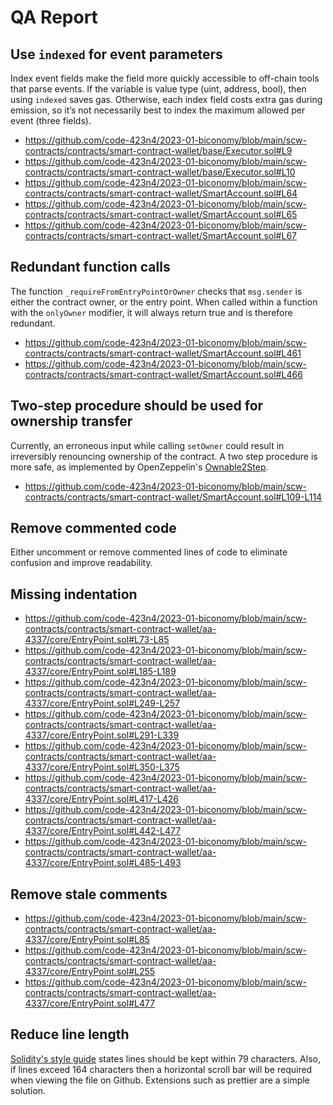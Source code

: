 # QA Report

## Use `indexed` for event parameters
Index event fields make the field more quickly accessible to off-chain tools that parse events. If the variable is value type (uint, address, bool), then using `indexed` saves gas. Otherwise, each index field costs extra gas during emission, so it’s not necessarily best to index the maximum allowed per event (three fields).
- https://github.com/code-423n4/2023-01-biconomy/blob/main/scw-contracts/contracts/smart-contract-wallet/base/Executor.sol#L9
- https://github.com/code-423n4/2023-01-biconomy/blob/main/scw-contracts/contracts/smart-contract-wallet/base/Executor.sol#L10
- https://github.com/code-423n4/2023-01-biconomy/blob/main/scw-contracts/contracts/smart-contract-wallet/SmartAccount.sol#L64
- https://github.com/code-423n4/2023-01-biconomy/blob/main/scw-contracts/contracts/smart-contract-wallet/SmartAccount.sol#L65
- https://github.com/code-423n4/2023-01-biconomy/blob/main/scw-contracts/contracts/smart-contract-wallet/SmartAccount.sol#L67

## Redundant function calls
The function `_requireFromEntryPointOrOwner` checks that `msg.sender` is either the contract owner, or the entry point. When called within a function with the `onlyOwner` modifier, it will always return true and is therefore redundant.
- https://github.com/code-423n4/2023-01-biconomy/blob/main/scw-contracts/contracts/smart-contract-wallet/SmartAccount.sol#L461
- https://github.com/code-423n4/2023-01-biconomy/blob/main/scw-contracts/contracts/smart-contract-wallet/SmartAccount.sol#L466

## Two-step procedure should be used for ownership transfer
Currently, an erroneous input while calling `setOwner` could result in irreversibly renouncing ownership of the contract. A two step procedure is more safe, as implemented by OpenZeppelin's [Ownable2Step](https://github.com/OpenZeppelin/openzeppelin-contracts/blob/master/contracts/access/Ownable2Step.sol).
- https://github.com/code-423n4/2023-01-biconomy/blob/main/scw-contracts/contracts/smart-contract-wallet/SmartAccount.sol#L109-L114

## Remove commented code
Either uncomment or remove commented lines of code to eliminate confusion and improve readability.

## Missing indentation
- https://github.com/code-423n4/2023-01-biconomy/blob/main/scw-contracts/contracts/smart-contract-wallet/aa-4337/core/EntryPoint.sol#L73-L85
- https://github.com/code-423n4/2023-01-biconomy/blob/main/scw-contracts/contracts/smart-contract-wallet/aa-4337/core/EntryPoint.sol#L185-L189
- https://github.com/code-423n4/2023-01-biconomy/blob/main/scw-contracts/contracts/smart-contract-wallet/aa-4337/core/EntryPoint.sol#L249-L257
- https://github.com/code-423n4/2023-01-biconomy/blob/main/scw-contracts/contracts/smart-contract-wallet/aa-4337/core/EntryPoint.sol#L291-L339
- https://github.com/code-423n4/2023-01-biconomy/blob/main/scw-contracts/contracts/smart-contract-wallet/aa-4337/core/EntryPoint.sol#L350-L375
- https://github.com/code-423n4/2023-01-biconomy/blob/main/scw-contracts/contracts/smart-contract-wallet/aa-4337/core/EntryPoint.sol#L417-L426
- https://github.com/code-423n4/2023-01-biconomy/blob/main/scw-contracts/contracts/smart-contract-wallet/aa-4337/core/EntryPoint.sol#L442-L477
- https://github.com/code-423n4/2023-01-biconomy/blob/main/scw-contracts/contracts/smart-contract-wallet/aa-4337/core/EntryPoint.sol#L485-L493

## Remove stale comments
- https://github.com/code-423n4/2023-01-biconomy/blob/main/scw-contracts/contracts/smart-contract-wallet/aa-4337/core/EntryPoint.sol#L85
- https://github.com/code-423n4/2023-01-biconomy/blob/main/scw-contracts/contracts/smart-contract-wallet/aa-4337/core/EntryPoint.sol#L255
- https://github.com/code-423n4/2023-01-biconomy/blob/main/scw-contracts/contracts/smart-contract-wallet/aa-4337/core/EntryPoint.sol#L477

## Reduce line length
[Solidity's style guide](https://docs.soliditylang.org/en/v0.8.10/style-guide.html#maximum-line-length) states lines should be kept within 79 characters. Also, if lines exceed 164 characters then a horizontal scroll bar will be required when viewing the file on Github. Extensions such as prettier are a simple solution.